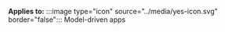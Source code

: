 ﻿
**Applies to:** :::image type="icon" source="../media/yes-icon.svg" border="false"::: Model-driven apps
